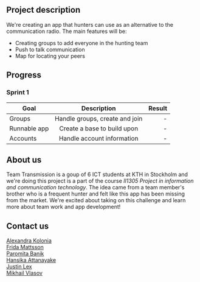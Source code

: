 
## Project description
We're creating an app that hunters can use as an alternative to the communication radio. The main features will be:
- Creating groups to add everyone in the hunting team
- Push to talk communication
- Map for locating your peers

## Progress
### Sprint 1

|  Goal         | Description   | Result  |
| ------------- |:-------------:| -----:|
| Groups      | Handle groups, create and join | - |
| Runnable app      | Create a base to build upon | - |
| Accounts | Handle account information | - |

## About us
Team Transmission is a goup of 6 ICT students at KTH in Stockholm and we're doing this project is a part of the course *Il1305 Project in information and communication technology*. The idea came from a team member's brother who is a frequent hunter and felt like this app has been missing from the market. We're excited about taking on this challenge and learn more about team work and app development!

## Contact us
[Alexandra Kolonia](mailto:alex.kolonia@hotmail.com)<br />
[Frida Mattsson](mailto:frida_mattsson97@hotmail.com)<br />
[Paromita Banik](mailto:paromita@kth.se)<br />
[Hansika Attanayake](mailto:ghat@kth.se)<br />
[Justin Lex](mailto:jtlex@kth.se)<br />
[Mikhail Vlasov](mailto:vlasov@kth.se)<br />
